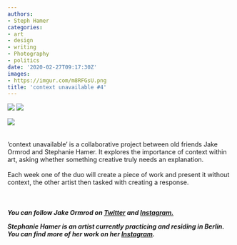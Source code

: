 ```yaml
---
authors:
- Steph Hamer
categories:
- art
- design
- writing
- Photography
- politics
date: '2020-02-27T09:17:30Z'
images:
- https://imgur.com/m8RFGsU.png
title: 'context unavailable #4'
---
```

![](https://imgur.com/m8RFGsU.png "")
![](https://imgur.com/ho3esTX.png "")

![](https://imgur.com/eCz72E3.png "")
<br>
<br>
<br>
‘context unavailable’ is a collaborative project between old friends Jake Ormrod and Stephanie Hamer. It explores the importance of context within art, asking whether something creative truly needs an explanation.<br>
<br>
Each week one of the duo will create a piece of work and present it without context, the other artist then tasked with creating a response.<br>
<br>
<br>
<br>
**_You can follow Jake Ormrod on [Twitter](https://twitter.com/Jake_Ormrod "") and [Instagram.](https://www.instagram.com/generationzer0mag/ "")_**

_**Stephanie Hamer is an artist currently practicing and residing in Berlin. You can find more of her work on her [Instagram](https://www.instagram.com/stephanie__hamer/ "").**_